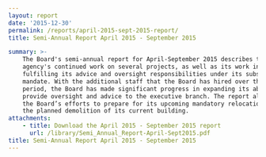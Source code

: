 ```yaml
---
layout: report
date: '2015-12-30'
permalink: /reports/april-2015-sept-2015-report/
title: Semi-Annual Report April 2015 - September 2015

summary: >-
    The Board's semi-annual report for April-September 2015 describes the
    agency's continued work on several projects, as well as its work in
    fulfilling its advice and oversight responsibilities under its substantive
    mandate. With the additional staff that the Board has hired over the last
    period, the Board has made significant progress in expanding its ability to
    provide oversight and advice to the executive branch. The report also covers
    the Board’s efforts to prepare for its upcoming mandatory relocation, due to
    the planned demolition of its current building.
attachments:
    - title: Download the April 2015 - September 2015 report
      url: /library/Semi_Annual_Report-April-Sept2015.pdf
title: Semi-Annual Report April 2015 - September 2015
---
```


